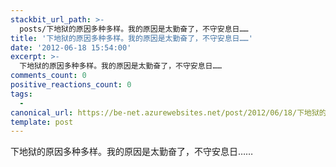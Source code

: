 ```yaml
---
stackbit_url_path: >-
  posts/下地狱的原因多种多样。我的原因是太勤奋了，不守安息日……
title: '下地狱的原因多种多样。我的原因是太勤奋了，不守安息日……'
date: '2012-06-18 15:54:00'
excerpt: >-
  下地狱的原因多种多样。我的原因是太勤奋了，不守安息日……
comments_count: 0
positive_reactions_count: 0
tags: 
  - 
canonical_url: https://be-net.azurewebsites.net/post/2012/06/18/下地狱的原因多种多样。我的原因是太勤奋了，不守安息日……
template: post
---
```

下地狱的原因多种多样。我的原因是太勤奋了，不守安息日……